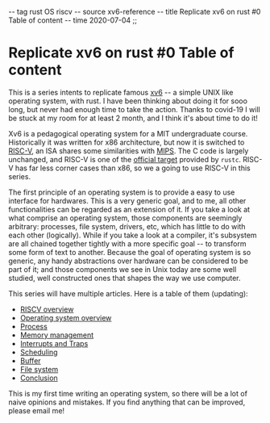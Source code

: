-- tag rust OS riscv
-- source xv6-reference
-- title Replicate xv6 on rust #0 Table of content
-- time 2020-07-04
;;
# Replicate xv6 on rust #0 Table of content
This is a series intents to replicate famous [xv6](https://github.com/mit-pdos/xv6-public) -- a simple UNIX like operating system, with rust. I have been thinking about doing it for sooo long, but never had enough time to take the action. Thanks to covid-19 I will be stuck at my room for at least 2 month, and I think it's about time to do it!

Xv6 is a pedagogical operating system for a MIT undergraduate course. Historically it was written for x86 architecture, but now it is switched to [RISC-V](https://en.wikipedia.org/wiki/RISC-V), an ISA shares some similarities with [MIPS](https://en.wikipedia.org/wiki/MIPS_architecture). The C code is largely unchanged, and RISC-V is one of the [official target](https://github.com/rust-embedded/riscv) provided by `rustc`. RISC-V has far less corner cases than x86, so we a going to use RISC-V in this series.

The first principle of an operating system is to provide a easy to use interface for hardwares. This is a very generic goal, and to me, all other functionalities can be regarded as an extension of it. If you take a look at what comprise an operating system, those components are seemingly arbitrary: processes, file system, drivers, etc, which has little to do with each other (logically). While if you take a look at a compiler, it's subsystem are all chained together tightly with a more specific goal -- to transform some form of text to another. Because the goal of operating system is so generic, any handy abstractions over hardware can be considered to be part of it; and those components we see in Unix today are some well studied, well constructed ones that shapes the way we use computer.

This series will have multiple articles. Here is a table of them (updating):
* [RISCV overview](http://www.url.com)
* [Operating system overview](http://www.url.com)
* [Process](http://www.url.com)
* [Memory management](http://www.url.com)
* [Interrupts and Traps](http://www.url.com)
* [Scheduling](http://www.url.com)
* [Buffer](http://www.url.com)
* [File system](http://www.url.com)
* [Conclusion](http://www.url.com)

This is my first time writing an operating system, so there will be a lot of naive opinions and mistakes. If you find anything that can be improved, please email me!

